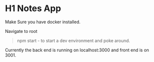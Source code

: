 # H1 Notes App

Make Sure you have docker installed.

Navigate to root

> npm start - to start a dev environment and poke around.

Currently the back end is running on localhost:3000 and front end is on 3001.
